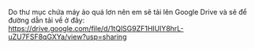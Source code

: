Do thư mục chứa máy ảo quá lơn nên em sẽ tải lên Google Drive và sẽ để đường dẫn tải về ở đây: https://drive.google.com/file/d/1tQlSG9ZF1HIUlY8hrL-uZU7FSF8qGXYa/view?usp=sharing
